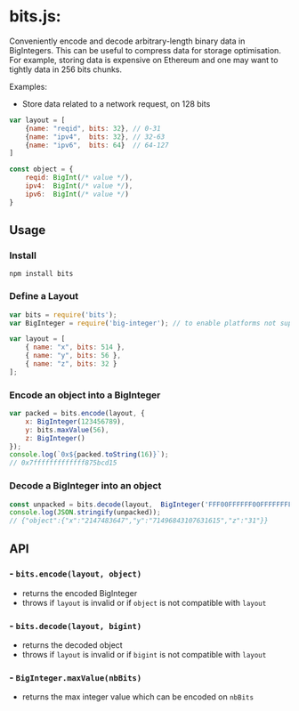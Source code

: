 # bits.js:

Conveniently encode and decode arbitrary-length binary data in BigIntegers.
This can be useful to compress data for storage optimisation. For example, storing data is expensive on Ethereum and one may want to tightly data in 256 bits chunks.

Examples:
- Store data related to a network request, on 128 bits
```js
var layout = [
    {name: "reqid", bits: 32}, // 0-31
    {name: "ipv4",  bits: 32}, // 32-63
    {name: "ipv6",  bits: 64}  // 64-127
]

const object = {
    reqid: BigInt(/* value */),
    ipv4:  BigInt(/* value */),
    ipv6:  BigInt(/* value */)
}
```


## Usage

### Install
```
npm install bits
```

### Define a Layout
```js
var bits = require('bits');
var BigInteger = require('big-integer'); // to enable platforms not supporting native BigInt

var layout = [
    { name: "x", bits: 514 },
    { name: "y", bits: 56 },
    { name: "z", bits: 32 }
];
```

### Encode an object into a BigInteger
```js
var packed = bits.encode(layout, {
    x: BigInteger(123456789),
    y: bits.maxValue(56),
    z: BigInteger()
});
console.log(`0x${packed.toString(16)}`);
// 0x7fffffffffffff875bcd15
```

### Decode a BigInteger into an object
```js
const unpacked = bits.decode(layout,  BigInteger('FFF00FFFFFF00FFFFFFFFFF', 16));
console.log(JSON.stringify(unpacked));
// {"object":{"x":"2147483647","y":"71496843107631615","z":"31"}}
```


## API

### - ```bits.encode(layout, object)```
  - returns the encoded BigInteger
  - throws if `layout` is invalid or if `object` is not compatible with `layout`

### - ```bits.decode(layout, bigint)```
  - returns the decoded object
  - throws if `layout` is invalid or if `bigint` is not compatible with `layout`

### - ```BigInteger.maxValue(nbBits)```
  - returns the max integer value which can be encoded on `nbBits`
